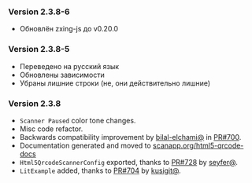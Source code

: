 ### Version 2.3.8-6
- Обновлён zxing-js до v0.20.0

### Version 2.3.8-5
- Переведено на русский язык
- Обновлены зависимости
- Убраны лишние строки (не, они действительно лишние)

### Version 2.3.8
 -   `Scanner Paused` color tone changes.
 -   Misc code refactor.
 -   Backwards compatibility improvement by [bilal-elchami@](https://github.com/bilal-elchami) in [PR#700](https://github.com/mebjas/html5-qrcode/pull/700).
 -   Documentation generated and moved to [scanapp.org/html5-qrcode-docs](https://scanapp.org/html5-qrcode-docs/)
 -   `Html5QrcodeScannerConfig` exported, thanks to [PR#728](https://github.com/mebjas/html5-qrcode/pull/728) by [seyfer@](https://github.com/seyfer).
 -   `LitExample` added, thanks to [PR#704](https://github.com/mebjas/html5-qrcode/pull/704) by [kusigit@](https://github.com/kusigit).